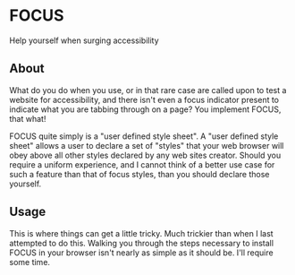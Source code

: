 # FOCUS

Help yourself when surging accessibility

## About

What do you do when you use, or in that rare case are called upon to test a website for accessibility, and there isn't even a focus indicator present to indicate what you are tabbing through on a page? You implement FOCUS, that what!

FOCUS quite simply is a "user defined style sheet". A "user defined style sheet" allows a user to declare a set of "styles" that your web browser will obey above all other styles declared by any web sites creator. Should you require a uniform experience, and I cannot think of a better use case for such a feature than that of focus styles, than you should declare those yourself.

## Usage

This is where things can get a little tricky. Much trickier than when I last attempted to do this. Walking you through the steps necessary to install FOCUS in your browser isn't nearly as simple as it should be. I'll require some time.
